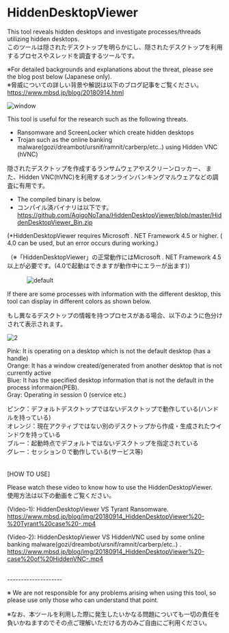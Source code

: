 # HiddenDesktopViewer

This tool reveals hidden desktops and investigate processes/threads utilizing hidden desktops.   
このツールは隠されたデスクトップを明らかにし、隠されたデスクトップを利用するプロセスやスレッドを調査するツールです。　

  ※For detailed backgrounds and explanations about the threat, please see the blog post below (Japanese only).<br>
  ※脅威についての詳しい背景や解説は以下のブログ記事をご覧ください。<br>
   https://www.mbsd.jp/blog/20180914.html

![window](https://user-images.githubusercontent.com/43233361/45525547-68141680-b80e-11e8-8650-52a2117be911.PNG)



This tool is useful for the research such as the following threats.
 - Ransomware and ScreenLocker which create hidden desktops
 - Trojan such as the online banking malware(gozi/dreambot/ursnif/ramnit/carberp/etc..) using Hidden VNC (hVNC)
 
 
 
隠されたデスクトップを作成するランサムウェアやスクリーンロッカー、
また、Hidden VNC(hVNC)を利用するオンラインバンキングマルウェアなどの調査に有用です。　　　



- The compiled binary is below.   
- コンパイル済バイナリは以下です。   
https://github.com/AgigoNoTana/HiddenDesktopViewer/blob/master/HiddenDesktopViewer_Bin.zip


(*HiddenDesktopViewer requires Microsoft . NET Framework 4.5 or higher.  ( 4.0 can be used, but an error occurs during working.)

（※「HiddenDesktopViewer」の正常動作にはMicrosoft . NET Framework 4.5以上が必要です。(4.0で起動はできますが動作中にエラーが出ます)）

　　　
![default](https://user-images.githubusercontent.com/43233361/45525567-867a1200-b80e-11e8-8575-d1976ec31896.jpg)



If there are some processes with information with the different desktop, this tool can display in different colors as shown below.

もし異なるデスクトップの情報を持つプロセスがある場合、以下のように色分けされて表示されます。


![2](https://user-images.githubusercontent.com/43233361/45525580-9691f180-b80e-11e8-8455-fef5e53e9013.jpg)

Pink: It is operating on a desktop which is not the default desktop (has a handle)  
Orange: It has a window created/generated from another desktop that is not currently active  
Blue: It has the specified desktop information that is not the default in the process informaion(PEB).  
Gray: Operating in session 0 (service etc.) 


ピンク：デフォルトデスクトップではないデスクトップで動作している(ハンドルを持っている)   
オレンジ：現在アクティブではない別のデスクトップから作成・生成されたウインドウを持っている   
ブルー：起動時点でデフォルトではないデスクトップを指定されている   
グレー：セッション０で動作している(サービス等)   
　　　

[HOW TO USE]

Please watch these video to know how to use the HiddenDesktopViewer.   
使用方法は以下の動画をご覧ください。

(Video-1): HiddenDesktopViewer VS Tyrant Ransomware.
https://www.mbsd.jp/blog/img/20180914_HiddenDesktopViewer%20-%20Tyrant%20case%20-.mp4

(Video-2): HiddenDesktopViewer VS HiddenVNC used by some online banking malware(gozi/dreambot/ursnif/ramnit/carberp/etc..) .
https://www.mbsd.jp/blog/img/20180914_HiddenDesktopViewer%20-case%20of%20HiddenVNC-.mp4


<br>--------------------<br>
   
※ We are not responsible for any problems arising when using this tool, so please use only those who can understand that point.

※なお、本ツールを利用した際に発生したいかなる問題についても一切の責任を負いかねますのでその点ご理解いただける方のみご自由にご利用ください。
